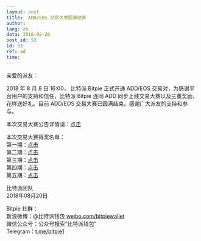 ```yaml
---
layout: post
title:  ADD/EOS 交易大赛圆满结束
author: 
lang: zh
data: 2018-08-20
post_id: 53
id: 53
ref: ad
time: 
---
```


亲爱的派友：

2018 年 8 月 8 日 16:00， 比特派 Bitpie 正式开通 ADD/EOS 交易对，为感谢平台用户的支持和信任，比特派 Bitpie 连同 ADD 同步上线交易大赛以及三重奖励，花样送好礼。目前 ADD/EOS 交易大赛已圆满结束。感谢广大派友的支持和参与。

本次交易大赛公告详情请：<a href="https://bitpie.com/2018-08-06/addeos-trading-competition-note
" target="_blank">点击</a>

本次交易大赛得奖名单：<br/>
第一期：<a href="https://bitpie.com/2018-08-10/addeos-trading-competition-winner" target="_blank">点击</a><br/>
第二期：<a href="https://bitpie.com/2018-08-11/addeos-trading-competition-winner" target="_blank">点击</a><br/>
第三期：<a href="https://bitpie.com/2018-08-12/addeos-trading-competition-winner" target="_blank">点击</a><br/>
第四期：<a href="https://bitpie.com/2018-08-13/addeos-trading-competition-winner" target="_blank">点击</a><br/>
第五期：<a href="https://bitpie.com/2018-08-19/addeos-trading-competition-winner" target="_blank">点击</a><br/>



比特派团队<br/>
2018年08月20日

Bitpie 社群：<br/>
新浪微博：@比特派钱包 <a href="https://weibo.com/bitpiewallet" target="_blank">weibo.com/bitpiewallet</a><br/>
微信公众号：公众号搜索“比特派钱包”<br/>
Telegram：<a href="https://t.me/bitpie1" target="_blank">t.me/bitpie1</a>

